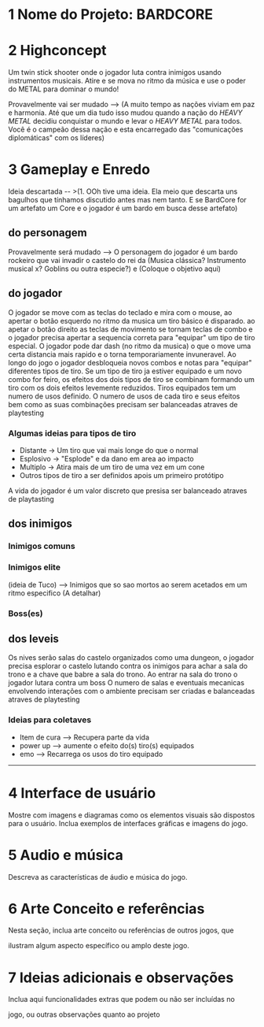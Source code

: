 
# 1 Nome do Projeto: BARDCORE

# 2 Highconcept

Um twin stick shooter onde o jogador luta contra inimigos usando instrumentos musicais. Atire e se mova no ritmo da música e use o poder do METAL para dominar o mundo!

Provavelmente vai ser mudado --> (A muito tempo as nações viviam em paz e harmonia. Até que um dia tudo isso mudou quando a nação do _HEAVY METAL_ decidiu conquistar o mundo e levar o _HEAVY METAL_ para todos. Você é o campeão dessa nação e esta encarregado das "comunicações diplomáticas" com os líderes)

# 3 Gameplay e Enredo

Ideia descartada -- >(1. OOh tive uma ideia. Ela meio que descarta uns bagulhos que tínhamos discutido antes mas nem tanto. E se BardCore for um artefato um Core e o jogador é um bardo em busca desse artefato)
## do personagem
Provavelmente será mudado --> O personagem do jogador é um bardo rockeiro que vai invadir o castelo do rei da (Musica clássica? Instrumento musical x? Goblins ou outra especie?) e (Coloque o objetivo aqui)

## do jogador
O jogador se move com as teclas do teclado e mira com o mouse, ao apertar o botão esquerdo no ritmo da musica um tiro básico é disparado. ao apetar o botão direito as teclas de movimento se tornam teclas de combo e o jogador precisa apertar a sequencia correta para "equipar" um tipo de tiro especial. O jogador pode dar dash (no ritmo da musica) o que o move uma certa distancia mais rapido e o torna temporariamente invuneravel. Ao longo do jogo o jogador desbloqueia novos combos e notas para "equipar" diferentes tipos de tiro. Se um tipo de tiro ja estiver equipado e um novo combo for feiro, os efeitos dos dois tipos de tiro se combinam formando um tiro com os dois efeitos levemente reduzidos. Tiros equipados tem um numero de usos definido.  O numero de usos de cada tiro e seus efeitos bem como as suas combinações precisam ser balanceadas atraves de playtesting
### Algumas ideias para tipos de tiro
- Distante -> Um tiro que vai mais longe do que o normal
- Esplosivo -> "Esplode" e da dano em area ao impacto
- Multiplo -> Atira mais de um tiro de uma vez em um cone 
- Outros tipos de tiro a ser definidos apois um primeiro protótipo 

A vida do jogador é um valor discreto que presisa ser balanceado atraves de playtasting

## dos inimigos

### Inimigos comuns

### Inimigos elite
(ideia de Tuco) --> Inimigos que so sao mortos ao serem acetados em um ritmo especifico (A detalhar)
### Boss(es)

## dos leveis
Os nives serão salas do castelo organizados como uma dungeon, o jogador precisa esplorar o castelo lutando contra os inimigos para achar a sala do trono e a chave que babre a sala do trono. Ao entrar na sala do trono o jogador lutara contra um boss
O numero de salas e eventuais mecanicas envolvendo interações com o ambiente precisam ser criadas e balanceadas atraves de playtesting

### Ideias para coletaves
- Item de cura --> Recupera parte da vida 
- power up --> aumente o efeito do(s) tiro(s) equipados
- emo --> Recarrega os usos do tiro equipado


---
# 4 Interface de usuário

Mostre com imagens e diagramas como os elementos visuais são dispostos para o usuário. Inclua exemplos de interfaces gráficas e imagens do jogo.

# 5 Audio e música

Descreva as características de áudio e música do jogo.

# 6 Arte Conceito e referências

Nesta seção, inclua arte conceito ou referências de outros jogos, que

ilustram algum aspecto específico ou amplo deste jogo.

# 7 Ideias adicionais e observações

Inclua aqui funcionalidades extras que podem ou não ser incluídas no

jogo, ou outras observações quanto ao projeto
